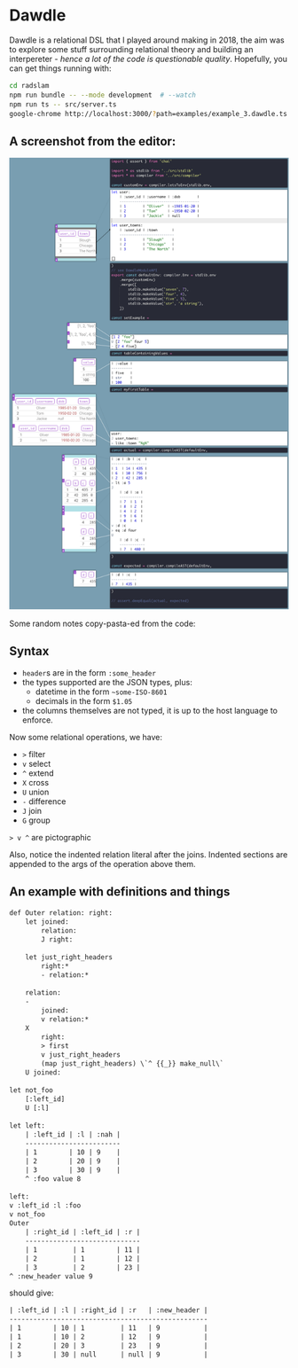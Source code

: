 # Dawdle

Dawdle is a relational DSL that I played around making in 2018, the aim was to explore some stuff surrounding relational theory and building an interpereter - _hence a lot of the code is questionable quality_. Hopefully, you can get things running with:

```bash
cd radslam
npm run bundle -- --mode development  # --watch
npm run ts -- src/server.ts
google-chrome http://localhost:3000/?path=examples/example_3.dawdle.ts
```

## A screenshot from the editor:

![example-3](screenshots/example_3.dawdle.png)

Some random notes copy-pasta-ed from the code:

## Syntax

- `header`s are in the form `:some_header`
- the types supported are the JSON types, plus:
  - datetime in the form `~some-ISO-8601`
  - decimals in the form `$1.05`
- the columns themselves are not typed, it is up to the host language
  to enforce.

Now some relational operations, we have:
- `>` filter
- `v` select
- `^` extend
- `X` cross
- `U` union
- `-` difference
- `J` join
- `G` group

`> v ^` are pictographic

Also, notice the indented relation literal after the joins. Indented sections
are appended to the args of the operation above them.

## An example with definitions and things

```
def Outer relation: right:
    let joined:
        relation:
        J right:

    let just_right_headers
        right:*
        - relation:*

    relation:
    -
        joined:
        v relation:*
    X
        right:
        > first
        v just_right_headers
        (map just_right_headers) \`^ {{_}} make_null\`
    U joined:

let not_foo
    [:left_id]
    U [:l]

let left:
    | :left_id | :l | :nah |
    ------------------------
    | 1        | 10 | 9    |
    | 2        | 20 | 9    |
    | 3        | 30 | 9    |
    ^ :foo value 8

left:
v :left_id :l :foo
v not_foo
Outer
    | :right_id | :left_id | :r |
    -----------------------------
    | 1         | 1        | 11 |
    | 2         | 1        | 12 |
    | 3         | 2        | 23 |
^ :new_header value 9
```

should give:

```
| :left_id | :l | :right_id | :r   | :new_header |
--------------------------------------------------
| 1        | 10 | 1         | 11   | 9           |
| 1        | 10 | 2         | 12   | 9           |
| 2        | 20 | 3         | 23   | 9           |
| 3        | 30 | null      | null | 9           |
```
